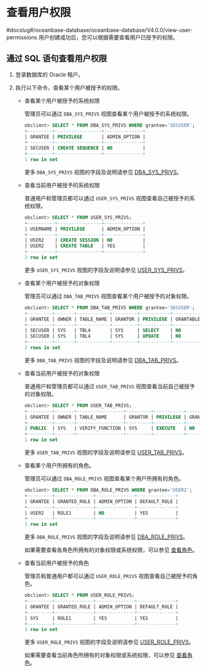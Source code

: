 # 查看用户权限
#docslug#/oceanbase-database/oceanbase-database/V4.0.0/view-user-permissions
用户创建成功后，您可以根据需要查看用户已授予的权限。

## 通过 SQL 语句查看用户权限

1. 登录数据库的 Oracle 租户。

2. 执行以下命令，查看某个用户被授予的权限。

   * 查看某个用户被授予的系统权限

     管理员可以通过 `DBA_SYS_PRIVS` 视图查看某个用户被授予的系统权限。

     ```sql
     obclient> SELECT * FROM DBA_SYS_PRIVS WHERE grantee='SECUSER';
     +---------+-----------------+--------------+
     | GRANTEE | PRIVILEGE       | ADMIN_OPTION |
     +---------+-----------------+--------------+
     | SECUSER | CREATE SEQUENCE | NO           |
     +---------+-----------------+--------------+
     1 row in set
     ```

     更多 `DBA_SYS_PRIVS` 视图的字段及说明请参见 [DBA_SYS_PRIVS](../../../../14.system-reference/5.system-view-for-oracle/2.dictionary-view-6/104.DBA_SYS_PRIVS-1.md)。

   * 查看当前用户被授予的系统权限

     普通用户和管理员都可以通过 `USER_SYS_PRIVS` 视图查看自己被授予的系统权限。

     ```sql
     obclient> SELECT * FROM USER_SYS_PRIVS;
     +----------+----------------+--------------+
     | USERNAME | PRIVILEGE      | ADMIN_OPTION |
     +----------+----------------+--------------+
     | USER2    | CREATE SESSION | NO           |
     | USER2    | CREATE TABLE   | YES          |
     +----------+----------------+--------------+
     2 row in set
     ```

     更多 `USER_SYS_PRIVS` 视图的字段及说明请参见 [USER_SYS_PRIVS](../../../../14.system-reference/5.system-view-for-oracle/2.dictionary-view-6/172.USER_SYS_PRIVS-1.md)。

   * 查看某个用户被授予的对象权限

     管理员可以通过 `DBA_TAB_PRIVS` 视图查看某个用户被授予的对象权限。

     ```sql
     obclient> SELECT * FROM DBA_TAB_PRIVS WHERE grantee='SECUSER';
     +---------+-------+------------+---------+-----------+-----------+-----------+
     | GRANTEE | OWNER | TABLE_NAME | GRANTOR | PRIVILEGE | GRANTABLE | HIERARCHY |
     +---------+-------+------------+---------+-----------+-----------+-----------+
     | SECUSER | SYS   | TBL4       | SYS     | SELECT    | NO        | NO        |
     | SECUSER | SYS   | TBL4       | SYS     | UPDATE    | NO        | NO        |
     +---------+-------+------------+---------+-----------+-----------+-----------+
     2 rows in set
     ```

     更多 `DBA_TAB_PRIVS` 视图的字段及说明请参见 [DBA_TAB_PRIVS](../../../../14.system-reference/5.system-view-for-oracle/2.dictionary-view-6/111.DBA_TAB_PRIVS-1.md)。

   * 查看当前用户被授予的对象权限

     普通用户和管理员都可以通过 `USER_TAB_PRIVS` 视图查看当前自己被授予的对象权限。

     ```sql
     obclient> SELECT * FROM USER_TAB_PRIVS;
     +---------+-------+-----------------+---------+-----------+-----------+-----------+
     | GRANTEE | OWNER | TABLE_NAME      | GRANTOR | PRIVILEGE | GRANTABLE | HIERARCHY |
     +---------+-------+-----------------+---------+-----------+-----------+-----------+
     | PUBLIC  | SYS   | VERIFY_FUNCTION | SYS     | EXECUTE   | NO        | NO        |
     +---------+-------+-----------------+---------+-----------+-----------+-----------+
     1 row in set
     ```

     更多 `USER_TAB_PRIVS` 视图的字段及说明请参见 [USER_TAB_PRIVS](../../../../14.system-reference/5.system-view-for-oracle/2.dictionary-view-6/182.USER_TAB_PRIVS-1.md)。

   * 查看某个用户所拥有的角色。

     管理员可以通过 `DBA_ROLE_PRIVS` 视图查看某个用户所拥有的角色。

     ```sql
     obclient> SELECT * FROM DBA_ROLE_PRIVS WHERE grantee='USER2';
     +---------+--------------+--------------+--------------+
     | GRANTEE | GRANTED_ROLE | ADMIN_OPTION | DEFAULT_ROLE |
     +---------+--------------+--------------+--------------+
     | USER2   | ROLE1        | NO           | YES          |
     +---------+--------------+--------------+--------------+
     1 row in set
     ```

     更多 `DBA_ROLE_PRIVS` 视图的字段及说明请参见 [DBA_ROLE_PRIVS](../../../../14.system-reference/5.system-view-for-oracle/2.dictionary-view-6/92.DBA_ROLE_PRIVS-1.md)。

     如果需要查看各角色所拥有的对象权限或系统权限，可以参见 [查看角色](9.manage-roles/6.view-roles.md)。

   * 查看当前用户被授予的角色

     管理员和普通用户都可以通过 `USER_ROLE_PRIVS` 视图查看自己被授予的角色。

     ```sql
     obclient> SELECT * FROM USER_ROLE_PRIVS;
     +---------+--------------+--------------+--------------+
     | GRANTEE | GRANTED_ROLE | ADMIN_OPTION | DEFAULT_ROLE |
     +---------+--------------+--------------+--------------+
     | SYS     | ROLE1        | YES          | YES          |
     +---------+--------------+--------------+--------------+
     1 row in set
     ```

     更多 `USER_ROLE_PRIVS` 视图的字段及说明请参见 [USER_ROLE_PRIVS](../../../../14.system-reference/5.system-view-for-oracle/2.dictionary-view-6/165.USER_ROLE_PRIVS-1.md)。

     如果需要查看当前角色所拥有的对象权限或系统权限，可以参见 [查看角色](9.manage-roles/6.view-roles.md)。

